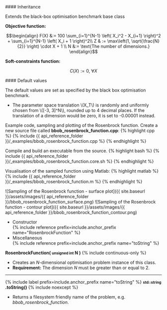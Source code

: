 <div class="custom-callout custom-callout-info">
#### Inheritance

Extends the black-box optimisation benchmark base class
</div>

**Objective function:**

$$\begin{align}
F(X) &:= 100 \sum_{i=1}^{N-1} \left( X_i^2 - X_{i+1} \right)^2 + \sum_{i=1}^{N-1} \left( X_i + 1 \right)^2\\
Z & := \max\left(1, \sqrt{\frac{N}{2}} \right) \cdot X + 1 \\
N &:= \text{The number of dimensions.}
\end{align}$$

**Soft-constraints function:**

$$C(X) := 0, \ \forall X$$

<div class="custom-callout custom-callout-info">
#### Default values

The default values are set as specified by the black box optimisation benchmark.

- The parameter space translation \\(X_T\\) is randomly and uniformly chosen from \\([-3, 3]^N\\), rounded up to 4 decimal places. If the translation of a dimension would be zero, it is set to -0.00001 instead.
</div>

Example code, sampling and plotting of the Rosenbrock function.
Create a new source file called **bbob_rosenbrock_function.cpp**:
{% highlight cpp %}
{% include {{ api_reference_folder }}/_examples/bbob_rosenbrock_function.cpp %}
{% endhighlight %}

Compile and build an executable from the source.
{% highlight bash %}
{% include {{ api_reference_folder }}/_examples/bbob_rosenbrock_function.core.sh %}
{% endhighlight %}

Visualisation of the sampled function using Matlab:
{% highlight matlab %}
{% include {{ api_reference_folder }}/_examples/bbob_rosenbrock_function.m %}
{% endhighlight %}

![Sampling of the Rosenbrock function - surface plot]({{ site.baseurl }}/assets/images/{{ api_reference_folder }}/bbob_rosenbrock_function_surface.png)
![Sampling of the Rosenbrock function - contour plot]({{ site.baseurl }}/assets/images/{{ api_reference_folder }}/bbob_rosenbrock_function_contour.png)

- Constructor<br>
  {% include reference prefix=include.anchor_prefix name="RosenbrockFunction" %}
- Miscellaneous<br>
  {% include reference prefix=include.anchor_prefix name="toString" %}

**RosenbrockFunction( <small>unsigned int</small> N )** {% include continuous-only %}

- Creates an *N*-dimensional optimisation problem instance of this class.
- **Requirement:** The dimension *N* must be greater than or equal to 2.

---
{% include label prefix=include.anchor_prefix name="toString" %}
**<small>std::string</small> .toString()** {% include noexcept %}

- Returns a filesystem friendly name of the problem, e.g. *bbob_rosenbrock_function*.